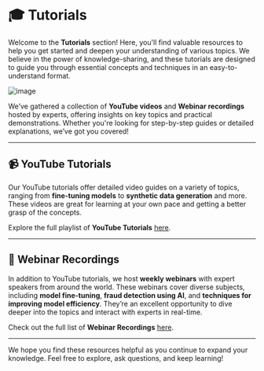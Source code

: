 # 🎓 Tutorials

Welcome to the **Tutorials** section! Here, you'll find valuable resources to help you get started and deepen your understanding of various topics. We believe in the power of knowledge-sharing, and these tutorials are designed to guide you through essential concepts and techniques in an easy-to-understand format.

![image](https://github.com/user-attachments/assets/e6dbbe42-08fd-400e-9410-65ea527c5749)



We’ve gathered a collection of **YouTube videos** and **Webinar recordings** hosted by experts, offering insights on key topics and practical demonstrations. Whether you're looking for step-by-step guides or detailed explanations, we’ve got you covered!

---

## 📹 YouTube Tutorials

Our YouTube tutorials offer detailed video guides on a variety of topics, ranging from **fine-tuning models** to **synthetic data generation** and more. These videos are great for learning at your own pace and getting a better grasp of the concepts.

Explore the full playlist of **YouTube Tutorials** [here](https://github.com/ubiai-incorporated/LLM/tree/main/Tutorials/Youtube).

---

## 🎥 Webinar Recordings

In addition to YouTube tutorials, we host **weekly webinars** with expert speakers from around the world. These webinars cover diverse subjects, including **model fine-tuning**, **fraud detection using AI**, and **techniques for improving model efficiency**. They’re an excellent opportunity to dive deeper into the topics and interact with experts in real-time.

Check out the full list of **Webinar Recordings** [here](https://github.com/ubiai-incorporated/LLM/tree/main/Tutorials/Webinars).

---

We hope you find these resources helpful as you continue to expand your knowledge. Feel free to explore, ask questions, and keep learning!
